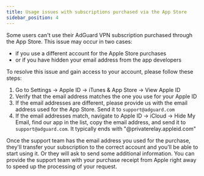 ```yaml
---
title: Usage issues with subscriptions purchased via the App Store 
sidebar_position: 4
---
```


Some users can't use their AdGuard VPN subscription purchased through the App Store. This issue may occur in two cases: 

*  if you use a different account for the Apple Store purchases 
*  or if you have hidden your email address from the app developers 

To resolve this issue and gain access to your account, please follow these steps:

1.  Go to Settings → Apple ID → iTunes & App Store → View Apple ID
2.  Verify that the email address matches the one you use for your Apple ID
3.  If the email addresses are different, please provide us with the email address used for the App Store. Send it to `support@adguard.com`
4.  If the email addresses match, navigate to Apple ID → iCloud → Hide My Email, find our app in the list, copy the email address, and send it to `support@adguard.com`. It typically ends with "@privaterelay.appleid.com"

Once the support team has the email address you used for the purchase, they'll transfer your subscription to the correct account and you'll be able to start using it. Or they will ask to send some additional information. You can provide the support team with your purchase receipt from Apple right away to speed up the processing of your request. 
